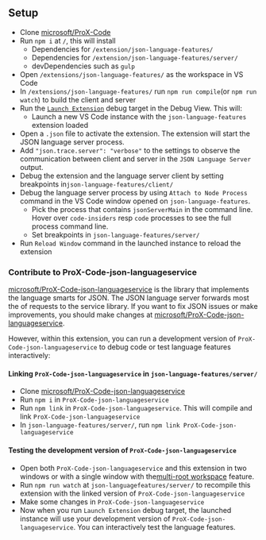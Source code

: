 ## Setup

- Clone [microsoft/ProX-Code](https://github.com/microsoft/ProX-Code)
- Run `npm i` at `/`, this will install
	- Dependencies for `/extension/json-language-features/`
	- Dependencies for `/extension/json-language-features/server/`
	- devDependencies such as `gulp`
- Open `/extensions/json-language-features/` as the workspace in VS Code
- In `/extensions/json-language-features/` run `npm run compile`(or `npm run watch`) to build the client and server
- Run the [`Launch Extension`](https://github.com/microsoft/ProX-Code/blob/master/extensions/json-language-features/.ProX-Code/launch.json) debug target in the Debug View. This will:
	- Launch a new VS Code instance with the `json-language-features` extension loaded
- Open a `.json` file to activate the extension. The extension will start the JSON language server process.
- Add `"json.trace.server": "verbose"` to the settings to observe the communication between client and server in the `JSON Language Server` output.
- Debug the extension and the language server client by setting breakpoints in`json-language-features/client/`
- Debug the language server process by using `Attach to Node Process` command in the  VS Code window opened on `json-language-features`.
  - Pick the process that contains `jsonServerMain` in the command line. Hover over `code-insiders` resp `code` processes to see the full process command line.
  - Set breakpoints in `json-language-features/server/`
- Run `Reload Window` command in the launched instance to reload the extension


### Contribute to ProX-Code-json-languageservice

[microsoft/ProX-Code-json-languageservice](https://github.com/microsoft/ProX-Code-json-languageservice) is the library that implements the language smarts for JSON.
The JSON language server forwards most the of requests to the service library.
If you want to fix JSON issues or make improvements, you should make changes at [microsoft/ProX-Code-json-languageservice](https://github.com/microsoft/ProX-Code-json-languageservice).

However, within this extension, you can run a development version of `ProX-Code-json-languageservice` to debug code or test language features interactively:

#### Linking `ProX-Code-json-languageservice` in `json-language-features/server/`

- Clone [microsoft/ProX-Code-json-languageservice](https://github.com/microsoft/ProX-Code-json-languageservice)
- Run `npm i` in `ProX-Code-json-languageservice`
- Run `npm link` in `ProX-Code-json-languageservice`. This will compile and link `ProX-Code-json-languageservice`
- In `json-language-features/server/`, run `npm link ProX-Code-json-languageservice`

#### Testing the development version of `ProX-Code-json-languageservice`

- Open both `ProX-Code-json-languageservice` and this extension in two windows or with a single window with the[multi-root workspace](https://code.visualstudio.com/docs/editor/multi-root-workspaces) feature.
- Run `npm run watch` at `json-languagefeatures/server/` to recompile this extension with the linked version of `ProX-Code-json-languageservice`
- Make some changes in `ProX-Code-json-languageservice`
- Now when you run `Launch Extension` debug target, the launched instance will use your development version of `ProX-Code-json-languageservice`. You can interactively test the language features.
